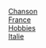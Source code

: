 [Chanson](https://github.com/PaulLAGUES/LAGUES-Notation/blob/master/Chanson.md)  
[France](https://github.com/PaulLAGUES/LAGUES-Notation/blob/master/Pays/FRANCE.md)  
[Hobbies](https://github.com/PaulLAGUES/LAGUES-Notation/blob/master/Hobbies.md)  
[Italie](https://github.com/PaulLAGUES/LAGUES-Notation/blob/master/Pays/ITALIE.md)    

